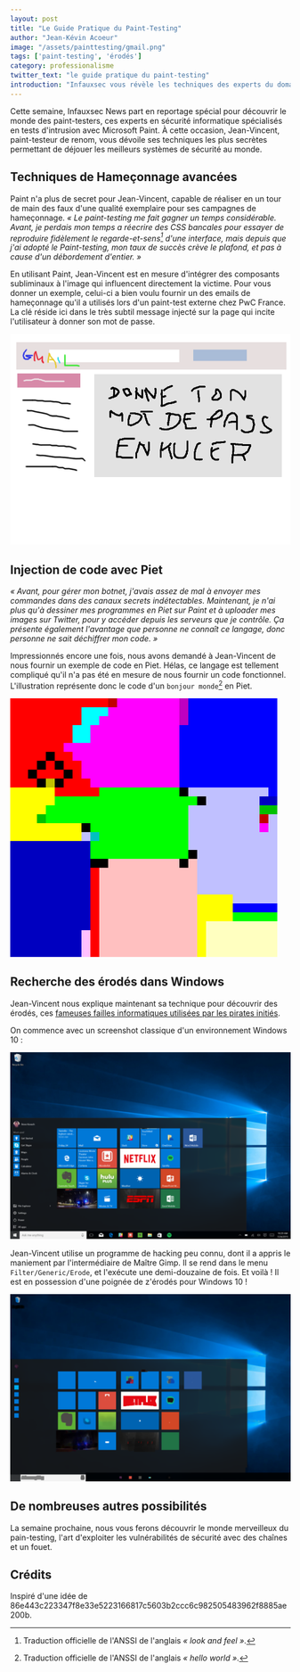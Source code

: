 ```yaml
---
layout: post
title: "Le Guide Pratique du Paint-Testing"
author: "Jean-Kévin Acoeur"
image: "/assets/painttesting/gmail.png"
tags: ['paint-testing', 'érodés']
category: professionalisme
twitter_text: "le guide pratique du paint-testing"
introduction: "Infauxsec vous révèle les techniques des experts du domaine"
---
```


Cette semaine, Infauxsec News part en reportage spécial pour découvrir le monde
des paint-testers, ces experts en sécurité informatique spécialisés en tests
d'intrusion avec Microsoft Paint. À cette occasion, Jean-Vincent, paint-testeur
de renom, vous dévoile ses techniques les plus secrètes permettant de déjouer
les meilleurs systèmes de sécurité au monde.

## Techniques de Hameçonnage avancées

Paint n'a plus de secret pour Jean-Vincent, capable de réaliser en un
tour de main des faux d'une qualité exemplaire pour ses campagnes de
hameçonnage. *« Le paint-testing me fait gagner un temps considérable. Avant,
je perdais mon temps a réecrire des CSS bancales pour essayer de
reproduire fidèlement le regarde-et-sens[^1] d'une interface,
mais depuis que j'ai adopté le Paint-testing, mon taux de succès
crève le plafond, et pas à cause d'un débordement d'entier. »*

En utilisant Paint, Jean-Vincent est en mesure d'intégrer des composants
subliminaux à l'image qui influencent directement la victime. Pour vous donner
un exemple, celui-ci a bien voulu fournir un des emails de hameçonnage qu'il a
utilisés lors d'un paint-test externe chez PwC France. La clé réside ici
dans le très subtil message injecté sur la page qui incite l'utilisateur à
donner son mot de passe.

![Phishing gmail](/assets/painttesting/gmail.png)

## Injection de code avec Piet

*« Avant, pour gérer mon botnet, j'avais assez de mal à envoyer mes commandes
dans des canaux secrets indétectables. Maintenant, je n'ai plus qu'à dessiner
mes programmes en Piet sur Paint et à uploader mes images sur Twitter, pour y
accéder depuis les serveurs que je contrôle. Ça présente également l'avantage
que personne ne connaît ce langage, donc personne ne sait déchiffrer mon code.
»*

Impressionnés encore une fois, nous avons demandé à Jean-Vincent de nous fournir
un exemple de code en Piet. Hélas, ce langage est tellement compliqué qu'il n'a
pas été en mesure de nous fournir un code fonctionnel. L'illustration représente
donc le code d'un `bonjour monde`[^2] en Piet.

![Bonjour monde](/assets/painttesting/piet.png)

## Recherche des érodés dans Windows 

Jean-Vincent nous explique maintenant sa technique pour découvrir des
érodés, ces [fameuses failles informatiques utilisées par les pirates
initiés](https://twitter.com/mynameisv__/status/1040231953625214977).

On commence avec un screenshot classique d'un environnement Windows 10 :

![Windows 10 fraîchement installé](/assets/painttesting/win10.png)

Jean-Vincent utilise un programme de hacking peu connu, dont il a
appris le maniement par l'intermédiaire de Maître Gimp. Il se rend dans le menu
`Filter/Generic/Erode`, et l'exécute une demi-douzaine de fois. Et voilà !
Il est en possession d'une poignée de z'érodés pour Windows 10 !

![Six nouvelles érodés dans Windows 10](/assets/painttesting/win10-eroded.png)

## De nombreuses autres possibilités

La semaine prochaine, nous vous ferons découvrir le monde merveilleux
du pain-testing, l'art d'exploiter les vulnérabilités de sécurité avec
des chaînes et un fouet.

## Crédits

Inspiré d'une idée de 86e443c223347f8e33e5223166817c5603b2ccc6c982505483962f8885ae200b.

[^1]: Traduction officielle de l'ANSSI de l'anglais *« look and feel »*.
[^2]: Traduction officielle de l'ANSSI de l'anglais *« hello world »*.
